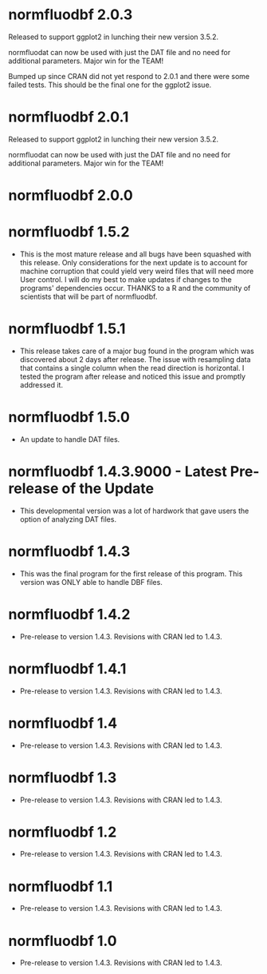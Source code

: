 # normfluodbf 2.0.3

Released to support ggplot2 in lunching their new version 3.5.2.

normfluodat can now be used with just the DAT file and no need for additional parameters. Major win for the TEAM!

Bumped up since CRAN did not yet respond to 2.0.1 and there were some failed tests. This should be the final one for the ggplot2 issue.

# normfluodbf 2.0.1

Released to support ggplot2 in lunching their new version 3.5.2.

normfluodat can now be used with just the DAT file and no need for additional parameters. Major win for the TEAM!

# normfluodbf 2.0.0

# normfluodbf 1.5.2

- This is the most mature release and all bugs have been squashed with this release. Only considerations for the next update is to account for machine corruption that could yield very weird files that will need more User control. I will do my best to make updates if changes to the programs' dependencies occur. THANKS to a R and the community of scientists that will be part of normfluodbf.

# normfluodbf 1.5.1

- This release takes care of a major bug found in the program which was discovered about 2 days after release. The issue with resampling data that contains a single column when the read direction is horizontal. I tested the program after release and noticed this issue and promptly addressed it.

# normfluodbf 1.5.0

- An update to handle DAT files.

# normfluodbf 1.4.3.9000 - Latest Pre-release of the Update

- This developmental version was a lot of hardwork that gave users the option of analyzing DAT files.

# normfluodbf 1.4.3

- This was the final program for the first release of this program. This version was ONLY able to handle DBF files. 

# normfluodbf 1.4.2

- Pre-release to version 1.4.3. Revisions with CRAN led to 1.4.3.

# normfluodbf 1.4.1

- Pre-release to version 1.4.3. Revisions with CRAN led to 1.4.3.

# normfluodbf 1.4

- Pre-release to version 1.4.3. Revisions with CRAN led to 1.4.3.

# normfluodbf 1.3

- Pre-release to version 1.4.3. Revisions with CRAN led to 1.4.3.

# normfluodbf 1.2

- Pre-release to version 1.4.3. Revisions with CRAN led to 1.4.3.

# normfluodbf 1.1

- Pre-release to version 1.4.3. Revisions with CRAN led to 1.4.3.

# normfluodbf 1.0

- Pre-release to version 1.4.3. Revisions with CRAN led to 1.4.3.

